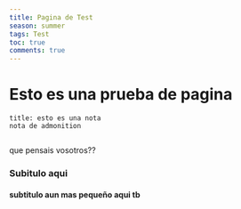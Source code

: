 ```yaml
---
title: Pagina de Test
season: summer
tags: Test
toc: true
comments: true
---
```


# Esto es una prueba de pagina

```ad-note
title: esto es una nota
nota de admonition


```


que pensais vosotros??

### Subitulo aqui

#### subtitulo aun mas pequeño aqui tb

